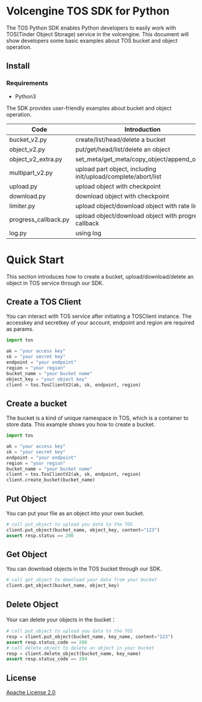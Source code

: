 # Volcengine TOS SDK for Python
The TOS Python SDK enables Python developers to easily work with TOS(Tinder Object Storage) service in the volcengine.
This document will show developers some basic examples about TOS bucket and object operation.


## Install
### Requirements
- Python3

The SDK provides user-friendly examples about bucket and object operation.

| **Code**             | **Introduction**                                              |
|----------------------|---------------------------------------------------------------|
| bucket_v2.py         | create/list/head/delete a bucket                              |
| object_v2.py         | put/get/head/list/delete an object                            |
| object_v2_extra.py   | set_meta/get_meta/copy_object/append_object                   |
| multipart_v2.py      | upload part object, including init/upload/complete/abort/list |
| upload.py            | upload object with checkpoint                                 |
| download.py          | download object with checkpoint                               |
| limiter.py           | upload object/download object with rate limiter               |
| progress_callback.py | upload object/download object with progress callback          |
| log.py               | using log                                                     |


# Quick Start

This section introduces how to create a bucket, upload/download/delete an object in TOS service through our SDK.

## Create a TOS Client

You can interact with TOS service after initiating a TOSClient instance.
The accesskey and secretkey of your account, endpoint and region are required as params.

```python
import tos

ak = "your access key"
sk = "your secret key"
endpoint = "your endpoint"
region = "your region"
bucket_name = "your bucket name"
object_key = "your object key"
client = tos.TosClientV2(ak, sk, endpoint, region)     
```

## Create a bucket

The bucket is a kind of unique namespace in TOS, which is a container to store data.
This example shows you how to create a bucket.

```python
import tos

ak = "your access key"
sk = "your secret key"
endpoint = "your endpoint"
region = "your region"
bucket_name = "your bucket name"
client = tos.TosClientV2(ak, sk, endpoint, region)
client.create_bucket(bucket_name)                            
```

## Put Object

You can put your file as an object into your own bucket.

```python
# call put_object to upload you data to the TOS                     
client.put_object(bucket_name, object_key, content="123")
assert resp.status == 200       
```
## Get Object
You can download objects in the TOS bucket through our SDK.

```python
# call get_object to download your data from your bucket
client.get_object(bucket_name, object_key)
```

## Delete Object

Your can delete your objects in the bucket：

```python
# call put_object to upload you data to the TOS  
resp = client.put_object(bucket_name, key_name, content="123")
assert resp.status_code == 200   
# call delete_object to delete an object in your bucket
resp = client.delete_object(bucket_name, key_name)
assert resp.status_code == 204
```

## License
[Apache License 2.0](https://www.apache.org/licenses/LICENSE-2.0.html)